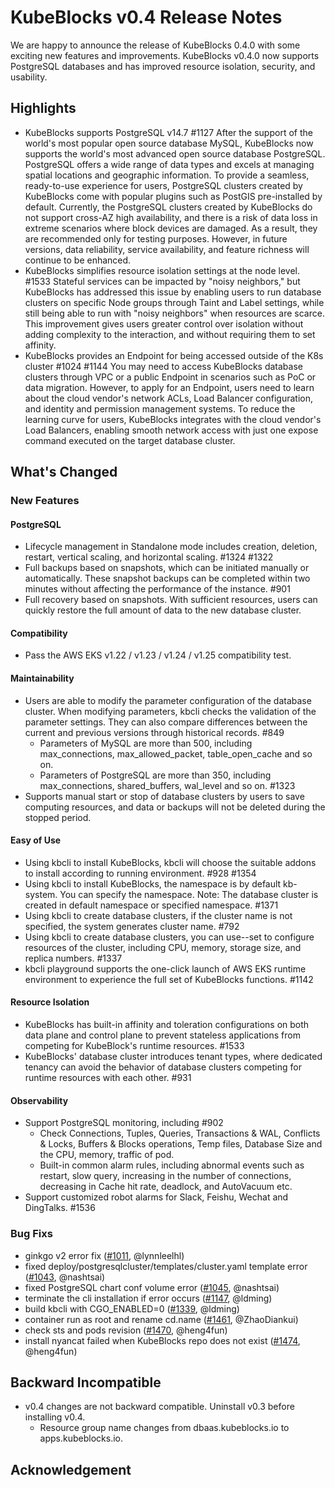 # KubeBlocks v0.4 Release Notes

We are happy to announce the release of KubeBlocks 0.4.0 with some exciting new features and improvements. KubeBlocks v0.4.0 now supports PostgreSQL databases and has improved resource isolation, security, and usability.

## Highlights
- KubeBlocks supports PostgreSQL v14.7   #1127
  After the support of the world's most popular open source database MySQL, KubeBlocks now supports the world's most advanced open source database PostgreSQL. PostgreSQL offers a wide range of data types and excels at managing spatial locations and geographic information. To provide a seamless, ready-to-use experience for users, PostgreSQL clusters created by KubeBlocks come with popular plugins such as PostGIS pre-installed by default.
  Currently, the PostgreSQL clusters created by KubeBlocks do not support cross-AZ high availability, and there is a risk of data loss in extreme scenarios where block devices are damaged. As a result, they are recommended only for testing purposes. However, in future versions, data reliability, service availability, and feature richness will continue to be enhanced.
- KubeBlocks simplifies resource isolation settings at the node level. #1533
  Stateful services can be impacted by "noisy neighbors," but KubeBlocks has addressed this issue by enabling users to run database clusters on specific Node groups through Taint and Label settings, while still being able to run with "noisy neighbors" when resources are scarce. This improvement gives users greater control over isolation without adding complexity to the interaction, and without requiring them to set affinity.
- KubeBlocks provides an Endpoint for being accessed outside of the K8s cluster  #1024 #1144
  You may need to access KubeBlocks database clusters through VPC or a public Endpoint in scenarios such as PoC or data migration. However, to apply for an Endpoint, users need to learn about the cloud vendor's network ACLs, Load Balancer configuration, and identity and permission management systems. To reduce the learning curve for users, KubeBlocks integrates with the cloud vendor's Load Balancers, enabling smooth network access with just one expose command executed on the target database cluster.

## What's Changed
### New Features
#### PostgreSQL
- Lifecycle management in Standalone mode includes creation, deletion, restart, vertical scaling, and horizontal scaling.  #1324   #1322
- Full backups based on snapshots, which can be initiated manually or automatically. These snapshot backups can be completed within two minutes without affecting the performance of the instance. #901
- Full recovery based on snapshots. With sufficient resources, users can quickly restore the full amount of data to the new database cluster.

#### Compatibility
- Pass the AWS EKS v1.22 / v1.23 / v1.24 / v1.25 compatibility test. 

#### Maintainability
- Users are able to modify the parameter configuration of the database cluster. When modifying parameters, kbcli checks the validation of the parameter settings. They can also compare differences between the current and previous versions through historical records. #849
  - Parameters of MySQL are more than 500, including max_connections, max_allowed_packet, table_open_cache and so on.
  - Parameters of PostgreSQL are more than 350, including max_connections, shared_buffers, wal_level and so on. #1323
- Supports manual start or stop of database clusters by users to save  computing resources, and data or backups will not be deleted during the stopped period.

#### Easy of Use
- Using kbcli to install KubeBlocks, kbcli will choose the suitable addons to install according to running environment.  #928 #1354
- Using kbcli to install KubeBlocks,  the namespace is by default kb-system. You can specify the namespace. Note: The database cluster is created in default namespace or specified namespace.  #1371
- Using kbcli to create database clusters, if the cluster name is not specified, the system generates cluster name.  #792
- Using kbcli to create database clusters, you can use--set to configure resources of the cluster, including CPU, memory, storage size, and replica numbers. #1337
- kbcli playground supports the one-click launch of AWS EKS runtime environment to experience the full set of KubeBlocks functions.   #1142

#### Resource Isolation
- KubeBlocks has built-in affinity and toleration configurations on both data plane and control plane to prevent stateless  applications from competing for KubeBlock's runtime resources. #1533
- KubeBlocks' database cluster introduces tenant types, where dedicated  tenancy can avoid the behavior of database clusters competing for  runtime resources with each other. #931

#### Observability
- Support PostgreSQL monitoring, including #902
  - Check Connections, Tuples, Queries, Transactions & WAL, Conflicts & Locks, Buffers & Blocks operations, Temp files, Database Size and the CPU, memory, traffic of pod.
  - Built-in common alarm rules, including abnormal events such as restart, slow query, increasing in the number of connections, decreasing in Cache hit rate, deadlock, and AutoVacuum etc.
- Support customized robot alarms for Slack, Feishu, Wechat and DingTalks.  #1536

### Bug Fixs
- ginkgo v2 error fix ([#1011](https://github.com/apecloud/kubeblocks/pull/1011), @lynnleelhl)
- fixed deploy/postgresqlcluster/templates/cluster.yaml template error ([#1043](https://github.com/apecloud/kubeblocks/pull/1043), @nashtsai)
- fixed PostgreSQL chart conf volume error ([#1045](https://github.com/apecloud/kubeblocks/pull/1045), @nashtsai)
- terminate the cli installation if error occurs ([#1147](https://github.com/apecloud/kubeblocks/pull/1147), @ldming)
- build kbcli with CGO_ENABLED=0 ([#1339](https://github.com/apecloud/kubeblocks/pull/1339), @ldming)
- container run as root and rename cd.name ([#1461](https://github.com/apecloud/kubeblocks/pull/1461), @ZhaoDiankui)
- check sts and pods revision ([#1470](https://github.com/apecloud/kubeblocks/pull/1470), @heng4fun)
- install nyancat failed when KubeBlocks repo does not exist ([#1474](https://github.com/apecloud/kubeblocks/pull/1474), @heng4fun)

## Backward Incompatible 
- v0.4 changes are not backward compatible. Uninstall v0.3 before installing v0.4. 
  - Resource group name changes from dbaas.kubeblocks.io to apps.kubeblocks.io.

## Acknowledgement
